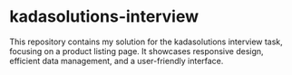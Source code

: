 # kadasolutions-interview
This repository contains my solution for the kadasolutions interview task, focusing on a product listing page. It showcases responsive design, efficient data management, and a user-friendly interface.
